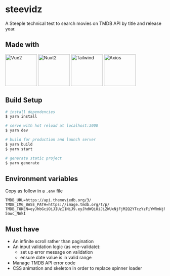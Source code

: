 # steevidz

A Steeple technical test to search movies on TMDB API by title and release year.

## Made with
<img src="https://cdn.iconscout.com/icon/free/png-256/vuejs-3-1175070.png" width="100" size="auto" alt="Vue2">
<img src="https://upload.wikimedia.org/wikipedia/commons/thumb/a/ae/Nuxt_logo.svg/1200px-Nuxt_logo.svg.png" width="100" size="auto" alt="Nuxt2">
<img src="https://upload.wikimedia.org/wikipedia/commons/thumb/d/d5/Tailwind_CSS_Logo.svg/2048px-Tailwind_CSS_Logo.svg.png" width="100" height="100" size="auto" alt="Tailwind">
<img src="https://axios-http.com/assets/logo.svg" width="100" height="100" size="auto" alt="Axios">

## Build Setup

```bash
# install dependencies
$ yarn install

# serve with hot reload at localhost:3000
$ yarn dev

# build for production and launch server
$ yarn build
$ yarn start

# generate static project
$ yarn generate
```

## Environment variables
Copy as follow in a `.env` file
```
TMDB_URL=https://api.themoviedb.org/3/
TMDB_IMG_BASE_PATH=https://image.tmdb.org/t/p/
TMDB_TOKEN=eyJhbGciOiJIUzI1NiJ9.eyJhdWQiOiJiZWUxNjFjM2Q2YTczYzFiYWRmNjRiODAxN2RkODBlNCIsInN1YiI6IjYyZjIyNzIwMTUxMWFhMDA3ZDQyODRjMCIsInNjb3BlcyI6WyJhcGlfcmVhZCJdLCJ2ZXJzaW9uIjoxfQ.KLXn1jHj49w417T36NxE0NENwVQ3Htaqz-5awc_NnkI
```

## Must have
* An infinite scroll rather than pagination
* An input validation logic (as vee-validate):
  * set up error message on validation
  * ensure date value is in valid range
* Manage TMDB API error code
* CSS animation and skeleton in order to replace spinner loader